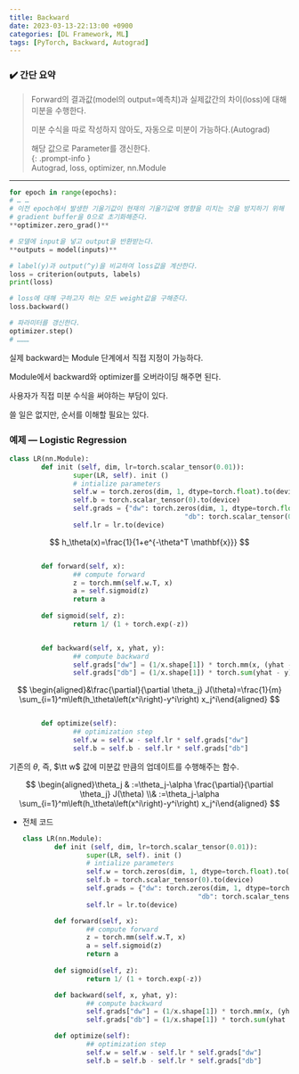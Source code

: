 ```yaml
---
title: Backward
date: 2023-03-13-22:13:00 +0900
categories: [DL Framework, ML]
tags: [PyTorch, Backward, Autograd]
---
```


### ✔️ 간단 요약
> Forward의 결과값(model의 output=예측치)과 실제값간의 차이(loss)에 대해 미분을 수행한다.
> 
> 미분 수식을 따로 작성하지 않아도, 자동으로 미분이 가능하다.(Autograd)
> 
> 해당 값으로 Parameter를 갱신한다.  
{: .prompt-info }  
> Autograd, loss, optimizer, nn.Module  
---

```python
for epoch in range(epochs):
# … …
# 이전 epoch에서 발생한 기울기값이 현재의 기울기값에 영향을 미치는 것을 방지하기 위해
# gradient buffer을 0으로 초기화해준다.
**optimizer.zero_grad()**

# 모델에 input을 넣고 output을 반환받는다.
**outputs = model(inputs)**

# label(y)과 output(^y)을 비교하여 loss값을 계산한다.
loss = criterion(outputs, labels) 
print(loss)

# loss에 대해 구하고자 하는 모든 weight값을 구해준다.
loss.backward()

# 파라미터를 갱신한다.
optimizer.step()
# ………
```

실제 backward는 Module 단계에서 직접 지정이 가능하다.

Module에서 backward와 optimizer를 오버라이딩 해주면 된다.

사용자가 직접 미분 수식을 써야하는 부담이 있다.

쓸 일은 없지만, 순서를 이해할 필요는 있다.

### 예제 — Logistic Regression

```python
class LR(nn.Module):
		def init (self, dim, lr=torch.scalar_tensor(0.01)):
				super(LR, self). init () 
				# intialize parameters
				self.w = torch.zeros(dim, 1, dtype=torch.float).to(device)
				self.b = torch.scalar_tensor(0).to(device)
				self.grads = {"dw": torch.zeros(dim, 1, dtype=torch.float).to(device), 
											"db": torch.scalar_tensor(0).to(device)}
				self.lr = lr.to(device)
```

$$
h_\theta(x)=\frac{1}{1+e^{-\theta^T \mathbf{x}}}
$$

```python

		def forward(self, x): 
				## compute forward
				z = torch.mm(self.w.T, x) 
				a = self.sigmoid(z) 
				return a
		
		def sigmoid(self, z):
				return 1/ (1 + torch.exp(-z))

```

```python

		def backward(self, x, yhat, y): 
				## compute backward
				self.grads["dw"] = (1/x.shape[1]) * torch.mm(x, (yhat - y).T) 
				self.grads["db"] = (1/x.shape[1]) * torch.sum(yhat - y)

```

$$
\begin{aligned}&\frac{\partial}{\partial \theta_j} J(\theta)=\frac{1}{m} \sum_{i=1}^m\left(h_\theta\left(x^i\right)-y^i\right) x_j^i\end{aligned}
$$

```python

		def optimize(self):
				## optimization step
				self.w = self.w - self.lr * self.grads["dw"]
				self.b = self.b - self.lr * self.grads["db"]
```

기존의 $\theta$, 즉, $\tt w$ 값에 미분값 만큼의 업데이트를 수행해주는 함수. 

$$
\begin{aligned}\theta_j & :=\theta_j-\alpha \frac{\partial}{\partial \theta_j} J(\theta) \\& :=\theta_j-\alpha \sum_{i=1}^m\left(h_\theta\left(x^i\right)-y^i\right) x_j^i\end{aligned}
$$

- 전체 코드
    
    ```python
    class LR(nn.Module):
    		def init (self, dim, lr=torch.scalar_tensor(0.01)):
    				super(LR, self). init () 
    				# intialize parameters
    				self.w = torch.zeros(dim, 1, dtype=torch.float).to(device)
    				self.b = torch.scalar_tensor(0).to(device)
    				self.grads = {"dw": torch.zeros(dim, 1, dtype=torch.float).to(device), 
    											"db": torch.scalar_tensor(0).to(device)}
    				self.lr = lr.to(device)
    
    		def forward(self, x): 
    				## compute forward
    				z = torch.mm(self.w.T, x) 
    				a = self.sigmoid(z) 
    				return a
    		
    		def sigmoid(self, z):
    				return 1/ (1 + torch.exp(-z))
    
    		def backward(self, x, yhat, y): 
    				## compute backward
    				self.grads["dw"] = (1/x.shape[1]) * torch.mm(x, (yhat - y).T) 
    				self.grads["db"] = (1/x.shape[1]) * torch.sum(yhat - y)
    
    		def optimize(self):
    				## optimization step
    				self.w = self.w - self.lr * self.grads["dw"]
    				self.b = self.b - self.lr * self.grads["db"]
    ```